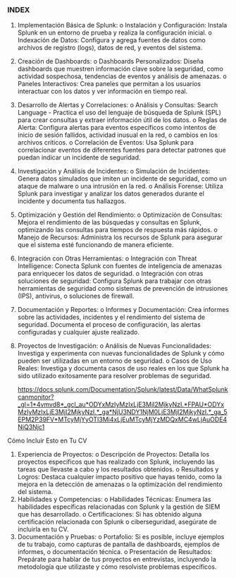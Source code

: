 ### INDEX

1.	Implementación Básica de Splunk:
    o	Instalación y Configuración: Instala Splunk en un entorno de prueba y realiza la configuración inicial.
    o	Indexación de Datos: Configura y agrega fuentes de datos como archivos de registro (logs), datos de red, y eventos del sistema.
2.	Creación de Dashboards:
    o	Dashboards Personalizados: Diseña dashboards que muestren información clave sobre la seguridad, como actividad sospechosa, tendencias de eventos y análisis de amenazas.
    o	Paneles Interactivos: Crea paneles que permitan a los usuarios interactuar con los datos y ver información en tiempo real.
3.	Desarrollo de Alertas y Correlaciones:
    o	Análisis y Consultas: Search Language - Practica el uso del lenguaje de búsqueda de Splunk (SPL) para crear consultas y extraer información útil de los datos.
    o	Reglas de Alerta: Configura alertas para eventos específicos como intentos de inicio de sesión fallidos, actividad inusual en la red, o cambios en los archivos críticos.
    o	Correlación de Eventos: Usa Splunk para correlacionar eventos de diferentes fuentes para detectar patrones que puedan indicar un incidente de seguridad.
4.	Investigación y Análisis de Incidentes:
    o	Simulación de Incidentes: Genera datos simulados que imiten un incidente de seguridad, como un ataque de malware o una intrusión en la red.
    o	Análisis Forense: Utiliza Splunk para investigar y analizar los datos generados durante el incidente y documenta tus hallazgos.
5.	Optimización y Gestión del Rendimiento:
    o	Optimización de Consultas: Mejora el rendimiento de las búsquedas y consultas en Splunk, optimizando las consultas para tiempos de respuesta más rápidos.
    o	Manejo de Recursos: Administra los recursos de Splunk para asegurar que el sistema esté funcionando de manera eficiente.
6.	Integración con Otras Herramientas:
    o	Integración con Threat Intelligence: Conecta Splunk con fuentes de inteligencia de amenazas para enriquecer los datos de seguridad.
    o	Integración con otras soluciones de seguridad: Configura Splunk para trabajar con otras herramientas de seguridad como sistemas de prevención de intrusiones (IPS), antivirus, o soluciones de firewall.
7.	Documentación y Reportes:
    o	Informes y Documentación: Crea informes sobre las actividades, incidentes y el rendimiento del sistema de seguridad. Documenta el proceso de configuración, las alertas configuradas y cualquier ajuste realizado.
8.	Proyectos de Investigación:
    o	Análisis de Nuevas Funcionalidades: Investiga y experimenta con nuevas funcionalidades de Splunk y cómo pueden ser utilizadas en un entorno de seguridad.
    o	Casos de Uso Reales: Investiga y documenta casos de uso reales en los que Splunk ha sido utilizado exitosamente para resolver problemas de seguridad.

    https://docs.splunk.com/Documentation/Splunk/latest/Data/WhatSplunkcanmonitor?_gl=1*4vmvd8*_gcl_au*ODYxMzIyMzIxLjE3MjI2MjkyNzI.*FPAU*ODYxMzIyMzIxLjE3MjI2MjkyNzI.*_ga*NjU3NDY1NjM0LjE3MjI2MjkyNzI.*_ga_5EPM2P39FV*MTcyMjYyOTI3Mi4xLjEuMTcyMjYzMDQxMC4wLjAuODE4NjQ3Njc1

Cómo Incluir Esto en Tu CV
1.	Experiencia de Proyectos:
    o	Descripción de Proyectos: Detalla los proyectos específicos que has realizado con Splunk, incluyendo las tareas que llevaste a cabo y los resultados obtenidos.
    o	Resultados y Logros: Destaca cualquier impacto positivo que hayas tenido, como la mejora en la detección de amenazas o la optimización del rendimiento del sistema.
2.	Habilidades y Competencias:
    o	Habilidades Técnicas: Enumera las habilidades específicas relacionadas con Splunk y la gestión de SIEM que has desarrollado.
    o	Certificaciones: Si has obtenido alguna certificación relacionada con Splunk o ciberseguridad, asegúrate de incluirla en tu CV.
3.	Documentación y Pruebas:
    o	Portafolio: Si es posible, incluye ejemplos de tu trabajo, como capturas de pantalla de dashboards, ejemplos de informes, o documentación técnica.
    o	Presentación de Resultados: Prepárate para hablar de tus proyectos en entrevistas, incluyendo la metodología que utilizaste y cómo resolviste problemas específicos.
